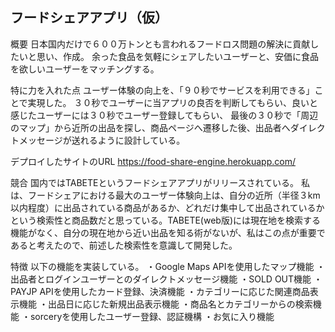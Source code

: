 フードシェアアプリ（仮）
----

概要
日本国内だけで６００万トンとも言われるフードロス問題の解決に貢献したいと思い、作成。
余った食品を気軽にシェアしたいユーザーと、安価に食品を欲しいユーザーをマッチングする。

特に力を入れた点
ユーザー体験の向上を、「９０秒でサービスを利用できる」ことで実現した。
３０秒でユーザーに当アプリの良否を判断してもらい、良いと感じたユーザーには３０秒でユーザー登録してもらい、
最後の３０秒で「周辺のマップ」から近所の出品を探し、商品ページへ遷移した後、出品者へダイレクトメッセージが送れるように設計している。

デプロイしたサイトのURL
https://food-share-engine.herokuapp.com/

競合
国内ではTABETEというフードシェアアプリがリリースされている。
私は、フードシェアにおける最大のユーザー体験向上は、自分の近所（半径３km以内程度）に出品されている商品があるか、どれだけ集中して出品されているかという検索性と商品数だと思っている。TABETE(web版)には現在地を検索する機能がなく、自分の現在地から近い出品を知る術がないが、私はこの点が重要であると考えたので、前述した検索性を意識して開発した。

特徴
以下の機能を実装している。
・Google Maps APIを使用したマップ機能
・出品者とログインユーザーとのダイレクトメッセージ機能
・SOLD OUT機能
・PAYJP APIを使用したカード登録、決済機能
・カテゴリーに応じた関連商品表示機能
・出品日に応じた新規出品表示機能
・商品名とカテゴリーからの検索機能
・sorceryを使用したユーザー登録、認証機構
・お気に入り機能
